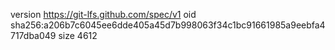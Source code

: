 version https://git-lfs.github.com/spec/v1
oid sha256:a206b7c6045ee6dde405a45d7b998063f34c1bc91661985a9eebfa4717dba049
size 4612
